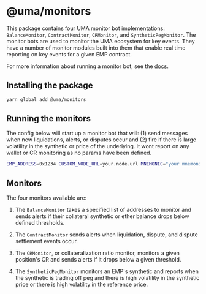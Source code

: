 # @uma/monitors

This package contains four UMA monitor bot implementations: `BalanceMonitor`, `ContractMonitor`, `CRMonitor`, and `SyntheticPegMonitor`. The monitor bots are used to monitor the UMA ecosystem for key events. They have a number of monitor modules built into them that enable real time reporting on key events for a given EMP contract.

For more information about running a monitor bot, see the [docs](https://docs.umaproject.org/developers/bots).

## Installing the package

```bash
yarn global add @uma/monitors
```

## Running the monitors

The config below will start up a monitor bot that will: (1) send messages when new liquidations, alerts, or disputes occur and (2) fire if there is large volatility in the synthetic or price of the underlying. It wont report on any wallet or CR monitoring as no params have been defined.

```bash
EMP_ADDRESS=0x1234 CUSTOM_NODE_URL=your.node.url MNEMONIC="your mnemonic here" monitors --network mainnet_mnemonic
```

## Monitors

The four monitors available are:

1. The `BalanceMonitor` takes a specified list of addresses to monitor and sends alerts if their collateral synthetic or ether balance drops below defined thresholds.

1. The `ContractMonitor` sends alerts when liquidation, dispute, and dispute settlement events occur.

1. The `CRMonitor`, or collateralization ratio monitor, monitors a given position's CR and sends alerts if it drops below a given threshold.

1. The `SyntheticPegMonitor` monitors an EMP's synthetic and reports when the synthetic is trading off peg and there is high volatility in the synthetic price or there is high volatility in the reference price.
